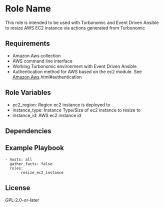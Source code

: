 Role Name
=========

This role is intended to be used with Turbonomic and Event Driven Ansible to resize AWS EC2 instance via actions generated from Turbonomic

Requirements
------------

- Amazon.Aws collection
- AWS command line interface
- Working Turbonomic environment with Event Driven Ansible
- Authentication method for AWS based on the ec2 module.  See [Amazon.Aws](https://docs.ansible.com/ansible/latest/collections/amazon/aws/docsite/aws_ec2_guide).html#authentication

Role Variables
--------------

 - ec2_region: Region ec2 instance is deployed to
 - instance_type: Instance Type/Size of ec2 instance to resize to
 - instance_id: AWS ec2 instance id

Dependencies
------------

Example Playbook
----------------

    - hosts: all
      gather_facts: false
      roles:
         - resize_ec2_instance

License
-------

GPL-2.0-or-later
